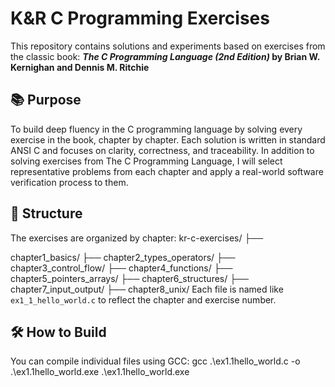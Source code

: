 # K&R C Programming Exercises

This repository contains solutions and experiments based on exercises from the classic book:
**_The C Programming Language (2nd Edition)_ by Brian W. Kernighan and Dennis M. Ritchie**

## 📚 Purpose
To build deep fluency in the C programming language by solving every exercise in the book, chapter by chapter. 
Each solution is written in standard ANSI C and focuses on clarity, correctness, and traceability. In addition to 
solving exercises from The C Programming Language, I will select representative problems from each chapter and 
apply a real-world software verification process to them. 

## 🧭 Structure
The exercises are organized by chapter:
kr-c-exercises/
  ├── 
  
  
  chapter1_basics/
  ├── chapter2_types_operators/
  ├── chapter3_control_flow/
  ├── chapter4_functions/
  ├── chapter5_pointers_arrays/
  ├── chapter6_structures/
  ├── chapter7_input_output/
  ├── chapter8_unix/
Each file is named like `ex1_1_hello_world.c` to reflect the chapter and exercise number.

## 🛠 How to Build
You can compile individual files using GCC:
gcc .\ex1.1hello_world.c -o .\ex1.1hello_world.exe
.\ex1.1hello_world.exe


